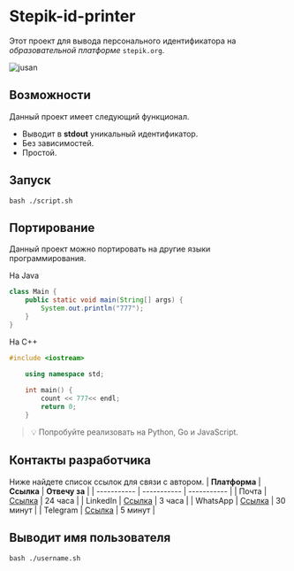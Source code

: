 # **Stepik-id-printer**
Этот проект для вывода персонального идентификатора на *образовательной платформе* ```stepik.org```.

![jusan](https://ucarecdn.com/02b8ff49-8f2b-4ce9-be84-7d4bdc6b9b67/)

## **Возможности**
Данный проект имеет следующий функционал.   
* Выводит в **stdout** уникальный идентификатор.   
* Без зависимостей.   
* Простой.   
## **Запуск**
	bash ./script.sh
## **Портирование**
Данный проект можно портировать на другие языки программирования.  

На Java
```Java
class Main {
    public static void main(String[] args) {
        System.out.println("777");
    }
}
```
На C++
```C++
#include <iostream>

    using namespace std;
    
	int main() {
	    count << 777<< endl;
	    return 0;
	}
```
> 💡 Попробуйте реализовать на Python, Go и JavaScript.
## **Контакты разработчика**
Ниже найдете список ссылок для связи с автором.
| **Платформа** | **Ссылка**                                       | **Отвечу за** |
| -----------   | -----------                                      | -----------   |
| Почта         | [Ссылка](https://github.com/Anapin1990/Jusan-git.git) | 24 часа       |
| LinkedIn      | [Ссылка](https://github.com/Anapin1990/Jusan-git.git) | 3 часа        |
| WhatsApp      | [Ссылка](https://github.com/Anapin1990/Jusan-git.git) | 30 минут      |
| Telegram      | [Ссылка](https://github.com/Anapin1990/Jusan-git.git) | 5 минут       |

## **Выводит имя пользователя**
	bash ./username.sh
